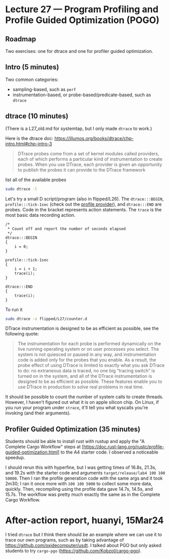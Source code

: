 # Lecture 27 — Program Profiling and Profile Guided Optimization (POGO)

## Roadmap

Two exercises: one for dtrace and one for profiler guided optimization.

## Intro (5 minutes)

Two common categories:
- sampling-based, such as `perf`
- instrumentation-based, or probe-based/predicate-based, such as `dtrace`

## dtrace (10 minutes)

(There is a L27_old.md for systemtap, but I only made `dtrace` to work.)

Here is the dtrace doc:
<https://illumos.org/books/dtrace/chp-intro.html#chp-intro-3>

> DTrace probes come from a set of kernel modules called providers, each of
> which performs a particular kind of instrumentation to create probes. When you
> use DTrace, each provider is given an opportunity to publish the probes it can
> provide to the DTrace framework

list all of the available probes

```sh
sudo dtrace -l
```

Let's try a small D script/program (also in flipped/L26). The `dtrace:::BEGIN`,
`profile:::tick-1sec` (check out the [profile
provider](<https://illumos.org/books/dtrace/chp-profile.html#chp-profile>)), and
`dtrace:::END` are probes. Code in the bracket represents action statements. The
`trace` is the most basic data recording action.

```
/*
 * Count off and report the number of seconds elapsed
 */
dtrace:::BEGIN
{
	i = 0;
}

profile:::tick-1sec
{
	i = i + 1;
	trace(i);
}

dtrace:::END
{
	trace(i);
}
```

To run it

```sh
sudo dtrace -s flipped/L27/counter.d
```

DTrace instrumentation is designed to be as efficient as possible, see the
following quote:

> The instrumentation for each probe is performed dynamically on the live
> running operating system or on user processes you select. The system is not
> quiesced or paused in any way, and instrumentation code is added only for the
> probes that you enable. As a result, the probe effect of using DTrace is
> limited to exactly what you ask DTrace to do: no extraneous data is traced, no
> one big “tracing switch” is turned on in the system, and all of the DTrace
> instrumentation is designed to be as efficient as possible. These features
> enable you to use DTrace in production to solve real problems in real time.


It should be possible to count the number of system calls to create threads.
However, I haven't figured out what it is on apple silicon chip. On Linux, if
you run your program under `strace`, it'll tell you what syscalls you're
invoking (and their arguments).

## Profiler Guided Optimization (35 minutes)

Students should be able to install rust with rustup and apply the "A Complete
Cargo Workflow" steps at
[https://doc.rust-lang.org/rustc/profile-guided-optimization.html] to the A4
starter code. I observed a noticeable speedup.

I should rerun this with hyperfine, but I was getting times of 16.8s, 21.3s, and
19.2s with the starter code and arguments `target/release/lab4 100 100 50000`.
Then I ran the profile generation code with the same args and it took 2m30; I
ran it once more with `100 100 5000` to collect some more data, quickly. Then,
recompiling using the profile data gave 14.7s, 14.5s, and 15.7s. The workflow
was pretty much exactly the same as in the Complete Cargo Workflow.

# After-action report, huanyi, 15Mar24

I tried `dtrace` but I think there should be an example where we can use it to
trace our own programs, such as by taking advantage of
<https://github.com/oxidecomputer/usdt>. I talked about PGO but only asked
students to try `cargo-pgo` (<https://github.com/Kobzol/cargo-pgo>).
